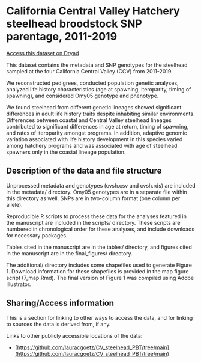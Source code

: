 # California Central Valley Hatchery steelhead broodstock SNP parentage, 2011-2019

[Access this dataset on Dryad](10.5702/qlm.1266rr)

This dataset contains the metadata and SNP genotypes for the steelhead sampled at the four California Central Valley (CCV) from 2011-2019. 

We reconstructed pedigrees, conducted population genetic analyses, analyzed life history characteristics (age at spawning, iteroparity, timing of spawning), and considered Omy05 genotype and phenotype. 

We found steelhead from different genetic lineages showed significant differences in adult life history traits despite inhabiting similar environments. Differences between coastal and Central Valley steelhead lineages contributed to significant differences in age at return, timing of spawning, and rates of iteroparity amongst programs. In addition, adaptive genomic variation associated with life history development in this species varied among hatchery programs and was associated with age of steelhead spawners only in the coastal lineage population.


## Description of the data and file structure

Unprocessed metadata and genotypes (cvsh.csv and cvsh.rds) are included in the metadata/ directory.  Omy05 genotypes are in a separate file within this directory as well. SNPs are in two-column format (one column per allele). 

Reproducible R scripts to process these data for the analyses featured in the manuscript are included in the scripts/ directory. These scripts are numbered in chronological order for these analyses, and include downloads for necessary packages. 

Tables cited in the manuscript are in the tables/ directory, and figures cited in the manuscript are in the final_figures/ directory.

The additional/ directory includes some shapefiles used to generate Figure 1. Download information for these shapefiles is provided in the map figure script (7_map.Rmd). The final version of Figure 1 was compiled using Adobe Illustrator. 


## Sharing/Access information

This is a section for linking to other ways to access the data, and for linking to sources the data is derived from, if any.

Links to other publicly accessible locations of the data:
 - [https://github.com/lauracgoetz/CV_steelhead_PBT/tree/main](https://github.com/lauracgoetz/CV_steelhead_PBT/tree/main)

